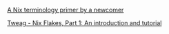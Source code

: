 [A Nix terminology primer by a newcomer](https://stephank.nl/p/2020-06-01-a-nix-primer-by-a-newcomer.html)

[Tweag - Nix Flakes, Part 1: An introduction and tutorial](https://www.tweag.io/blog/2020-05-25-flakes/)
